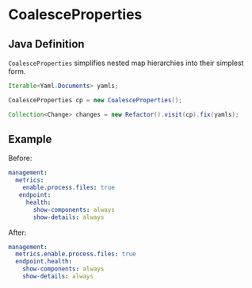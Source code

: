 # CoalesceProperties

## Java Definition

`CoalesceProperties` simplifies nested map hierarchies into their simplest form.

```java
Iterable<Yaml.Documents> yamls;

CoalesceProperties cp = new CoalesceProperties();

Collection<Change> changes = new Refactor().visit(cp).fix(yamls);
```

## Example

Before:

```yaml
management:
  metrics:
    enable.process.files: true
   endpoint:
     health:
       show-components: always
       show-details: always
```

After:

```yaml
management:
  metrics.enable.process.files: true
  endpoint.health:
    show-components: always
    show-details: always
```

